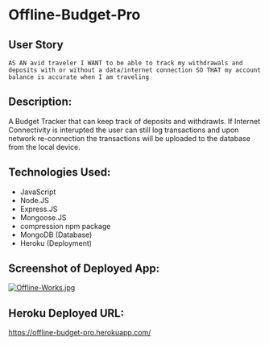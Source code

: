 # Offline-Budget-Pro

## User Story

`AS AN avid traveler
I WANT to be able to track my withdrawals and deposits with or without a data/internet connection
SO THAT my account balance is accurate when I am traveling` 

## Description:

A Budget Tracker that can keep track of deposits and withdrawls.  If Internet Connectivity is interupted the user can still log transactions and upon network re-connection the transactions will be uploaded to the database from the local device.
## Technologies Used: 

- JavaScript
- Node.JS
- Express.JS
- Mongoose.JS
- compression npm package
- MongoDB (Database)
- Heroku (Deployment)

## Screenshot of Deployed App: 
[![Offline-Works.jpg](https://i.postimg.cc/T1pcnFmJ/Offline-Works.jpg)](https://postimg.cc/V0PM87KJ)

## Heroku Deployed URL: 

https://offline-budget-pro.herokuapp.com/


